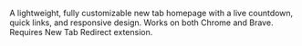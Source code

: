 A lightweight, fully customizable new tab homepage with a live countdown, quick links, and responsive design. Works on both Chrome and Brave.
Requires New Tab Redirect extension.

